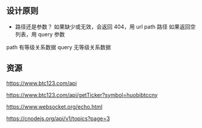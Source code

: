 ## 设计原则

* 路径还是参数？
如果缺少或无效，会返回 404，用 url path 路径
如果返回空列表，用 query 参数

path 有等级关系数据
query 无等级关系数据

## 资源

https://www.btc123.com/api

https://www.btc123.com/api/getTicker?symbol=huobibtccny

https://www.websocket.org/echo.html

https://cnodejs.org/api/v1/topics?page=3
